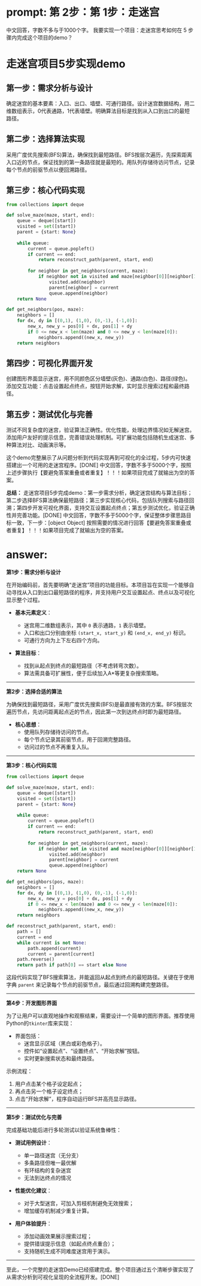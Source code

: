 # prompt: 第 2步：第 1步：走迷宫
中文回答，字数不多与于1000个字。
我要实现一个项目：走迷宫思考如何在 5 步骤内完成这个项目的demo？

# 走迷宫项目5步实现demo

## 第一步：需求分析与设计
确定迷宫的基本要素：入口、出口、墙壁、可通行路径。设计迷宫数据结构，用二维数组表示，0代表通路，1代表墙壁。明确算法目标是找到从入口到出口的最短路径。

## 第二步：选择算法实现
采用广度优先搜索(BFS)算法，确保找到最短路径。BFS按层次遍历，先探索距离入口近的节点，保证找到的第一条路径就是最短的。用队列存储待访问节点，记录每个节点的前驱节点以便回溯路径。

## 第三步：核心代码实现
```python
from collections import deque

def solve_maze(maze, start, end):
    queue = deque([start])
    visited = set([start])
    parent = {start: None}
    
    while queue:
        current = queue.popleft()
        if current == end:
            return reconstruct_path(parent, start, end)
        
        for neighbor in get_neighbors(current, maze):
            if neighbor not in visited and maze[neighbor[0]][neighbor[1]] == 0:
                visited.add(neighbor)
                parent[neighbor] = current
                queue.append(neighbor)
    return None

def get_neighbors(pos, maze):
    neighbors = []
    for dx, dy in [(0,1), (1,0), (0,-1), (-1,0)]:
        new_x, new_y = pos[0] + dx, pos[1] + dy
        if 0 <= new_x < len(maze) and 0 <= new_y < len(maze[0]):
            neighbors.append((new_x, new_y))
    return neighbors
```

## 第四步：可视化界面开发
创建图形界面显示迷宫，用不同颜色区分墙壁(灰色)、通路(白色)、路径(绿色)。添加交互功能：点击设置起点终点，按钮开始求解，实时显示搜索过程和最终路径。

## 第五步：测试优化与完善
测试不同复杂度的迷宫，验证算法正确性。优化性能，处理边界情况如无解迷宫。添加用户友好的提示信息，完善错误处理机制。可扩展功能包括随机生成迷宫、多种算法对比、动画演示等。

这个demo完整展示了从问题分析到代码实现再到可视化的全过程，5步内可快速搭建出一个可用的走迷宫程序。[DONE]
中文回答，字数不多于5000个字，按照上述步骤执行【要避免答案重叠或者重复】！！！如果项目完成了就输出为空的答案。

**总结：** 
走迷宫项目5步完成demo：第一步需求分析，确定迷宫结构与算法目标；第二步选择BFS算法确保最短路径；第三步实现核心代码，包括队列搜索与路径回溯；第四步开发可视化界面，支持交互设置起点终点；第五步测试优化，验证正确性并完善功能。[DONE]
中文回答，字数不多于5000个字，保证整体步骤思路目标一致，下一步：[object Object]
按照需要的情况进行回答【要避免答案重叠或者重复】！！！如果项目完成了就输出为空的答案。

# answer: 
 **第1步：需求分析与设计**

在开始编码前，首先要明确“走迷宫”项目的功能目标。本项目旨在实现一个能够自动寻找从入口到出口最短路径的程序，并支持用户交互设置起点、终点以及可视化显示整个过程。

- **基本元素定义**：
  - 迷宫用二维数组表示，其中 `0` 表示通路，`1` 表示墙壁。
  - 入口和出口分别由坐标 `(start_x, start_y)` 和 `(end_x, end_y)` 标识。
  - 可通行方向为上下左右四个方向。

- **算法目标**：
  - 找到从起点到终点的最短路径（不考虑转弯次数）。
  - 算法需具备可扩展性，便于后续加入A*等更复杂搜索策略。

---

**第2步：选择合适的算法**

为确保找到最短路径，采用广度优先搜索(BFS)是最直接有效的方案。BFS按层次遍历节点，先访问距离起点近的节点，因此第一次到达终点时即为最短路径。

- **核心思想**：
  - 使用队列存储待访问的节点。
  - 每个节点记录其前驱节点，用于回溯完整路径。
  - 访问过的节点不再重复入队。

---

**第3步：核心代码实现**

```python
from collections import deque

def solve_maze(maze, start, end):
    queue = deque([start])
    visited = set([start])
    parent = {start: None}
    
    while queue:
        current = queue.popleft()
        if current == end:
            return reconstruct_path(parent, start, end)
        
        for neighbor in get_neighbors(current, maze):
            if neighbor not in visited and maze[neighbor[0]][neighbor[1]] == 0:
                visited.add(neighbor)
                parent[neighbor] = current
                queue.append(neighbor)
    return None

def get_neighbors(pos, maze):
    neighbors = []
    for dx, dy in [(0,1), (1,0), (0,-1), (-1,0)]:
        new_x, new_y = pos[0] + dx, pos[1] + dy
        if 0 <= new_x < len(maze) and 0 <= new_y < len(maze[0]):
            neighbors.append((new_x, new_y))
    return neighbors

def reconstruct_path(parent, start, end):
    path = []
    current = end
    while current is not None:
        path.append(current)
        current = parent[current]
    path.reverse()
    return path if path[0] == start else None
```

这段代码实现了BFS搜索算法，并能返回从起点到终点的最短路径。关键在于使用字典 `parent` 来记录每个节点的前驱节点，最后通过回溯构建完整路径。

---

**第4步：开发图形界面**

为了让用户可以直观地操作和观察结果，需要设计一个简单的图形界面。推荐使用Python的`tkinter`库来实现：

- 界面包括：
  - 迷宫显示区域（黑白或彩色格子）。
  - 控件如“设置起点”、“设置终点”、“开始求解”按钮。
  - 实时更新搜索状态和最终路径。

示例流程：
1. 用户点击某个格子设定起点；
2. 再点击另一个格子设定终点；
3. 点击“开始求解”，程序自动运行BFS并高亮显示路径。

---

**第5步：测试优化与完善**

完成基础功能后进行多轮测试以验证系统鲁棒性：

- **测试用例设计**：
  - 单一路径迷宫（无分支）
  - 多条路径但唯一最优解
  - 有环结构的复杂迷宫
  - 无法到达终点的情况

- **性能优化建议**：
  - 对于大型迷宫，可加入剪枝机制避免无效搜索；
  - 增加缓存机制减少重复计算。

- **用户体验提升**：
  - 添加动画效果展示搜索过程；
  - 提供错误提示信息（如起点终点重合）；
  - 支持随机生成不同难度迷宫用于演示。

---

至此，一个完整的走迷宫Demo已经搭建完成。整个项目通过五个清晰步骤实现了从需求分析到可视化呈现的全流程开发。[DONE]
